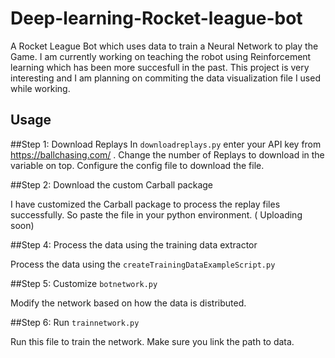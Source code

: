 # Deep-learning-Rocket-league-bot

A Rocket League Bot which uses data to train a Neural Network to play the Game. I am currently working on teaching the robot using Reinforcement learning which has been more succesfull in the past. This project is very interesting and I am planning on commiting the data visualization file I used while working.

## Usage

##Step 1: Download Replays 
In 
```downloadreplays.py``` enter your API key from https://ballchasing.com/ . Change the number of Replays to download in the variable on top. Configure the config file to download the file.

##Step 2: Download the custom Carball package

I have customized the Carball package to process the replay files successfully. So paste the file in your python environment. ( Uploading soon)

##Step 4: Process the data using the training data extractor 

Process the data using the ```createTrainingDataExampleScript.py```

##Step 5: Customize ```botnetwork.py``` 

Modify the network based on how the data is distributed.

##Step 6: Run ```trainnetwork.py```

Run this file to train the network. Make sure you link the path to data.



